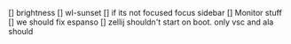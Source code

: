 [] brightness
[] wl-sunset
[] if its not focused focus sidebar
[] Monitor stuff
[] we should fix espanso
[] zellij shouldn't start on boot. only vsc and ala should

